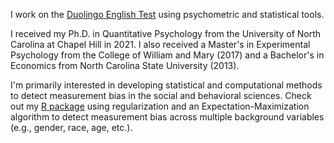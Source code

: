 I work on the [Duolingo English Test](https://englishtest.duolingo.com/home) using psychometric and statistical tools.

I received my Ph.D. in Quantitative Psychology from the University of North Carolina at Chapel Hill in 2021. I also received a Master's in Experimental Psychology from the College of William and Mary (2017) and a Bachelor's in Economics from North Carolina State University (2013).

I'm primarily interested in developing statistical and computational methods to detect measurement bias in the social and behavioral sciences. Check out my [R package](https://cran.r-project.org/package=regDIF) using regularization and an Expectation-Maximization algorithm to detect measurement bias across multiple background variables (e.g., gender, race, age, etc.).
